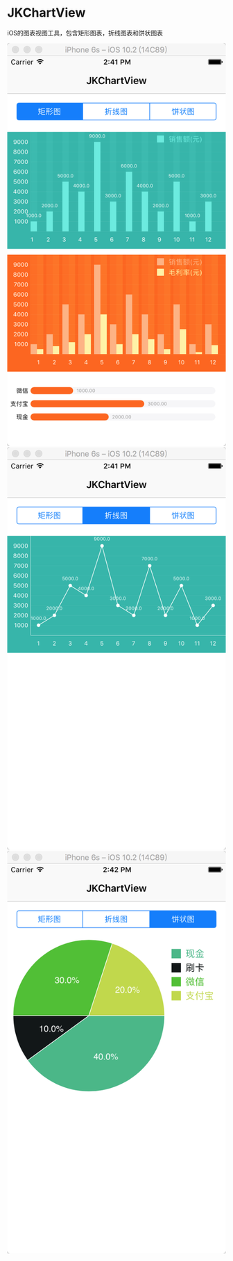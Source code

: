 # JKChartView
iOS的图表视图工具，包含矩形图表，折线图表和饼状图表

![image](https://github.com/Jeoking/JKChartView/blob/master/JKChartView/ScreenShots/screenshot_1.png)
![image](https://github.com/Jeoking/JKChartView/blob/master/JKChartView/ScreenShots/screenshot_2.png)
![image](https://github.com/Jeoking/JKChartView/blob/master/JKChartView/ScreenShots/screenshot_3.png)